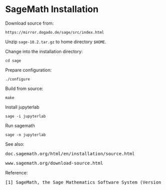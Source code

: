 # SageMath Installation

Download source from:

    https://mirror.dogado.de/sage/src/index.html

Unzip <code>sage-10.2.tar.gz</code> to home directory <code>$HOME</code>.

Change into the installation directory:

    cd sage

Prepare configuration:    

    ./configure

Build from source:

    make

Install jupyterlab 

    sage -i jupyterlab

Run sagemath

    sage -n jupyterlab

See also:

<pre>doc.sagemath.org/html/en/installation/source.html</pre>

<pre>www.sagemath.org/download-source.html</pre>

Reference:

<pre>[1] SageMath, the Sage Mathematics Software System (Version 10.1), The Sage Developers, 2019, www.sagemath.org</pre>


